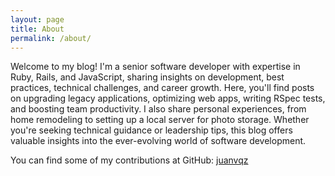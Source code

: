 ```yaml
---
layout: page
title: About
permalink: /about/
---
```


Welcome to my blog! I'm a senior software developer with expertise in Ruby, Rails, and JavaScript,
sharing insights on development, best practices, technical challenges, and career growth.
Here, you'll find posts on upgrading legacy applications, optimizing web apps, writing RSpec tests, and boosting team productivity.
I also share personal experiences, from home remodeling to setting up a local server for photo storage.
Whether you're seeking technical guidance or leadership tips, this blog offers valuable insights into the ever-evolving world of software development.

You can find some of my contributions at GitHub: [juanvqz](https://github.com/juanvqz/)
